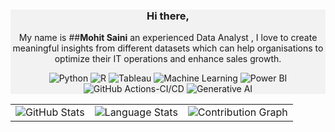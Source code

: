 <div align="center" style="max-width: 800 px; margin: 0 auto; background-color: #f2f2f2; padding: 60 px auto; text-align: center;">

  ### Hi there,

  My name is ##**Mohit Saini** an experienced Data Analyst , I love to create meaningful insights from different datasets which can help organisations to optimize their IT operations and enhance 
  sales growth.

  ![Python](https://img.shields.io/badge/-Python-3776AB?logo=python&logoColor=white&style=flat) ![R](https://img.shields.io/badge/-R-276DC3?logo=r&logoColor=white&style=flat) ![Tableau](https://img.shields.io/badge/-Tableau-E97627?logo=tableau&logoColor=white&style=flat) ![Machine Learning](https://img.shields.io/badge/-Machine%20Learning-FF6F00?style=flat&logoColor=white) ![Power BI](https://img.shields.io/badge/-Power%20BI-F2C811?logo=microsoft-power-bi&logoColor=white&style=flat) ![GitHub Actions-CI/CD](https://img.shields.io/badge/GitHub%20Actions-CI/CD-2088FF?logo=github-actions&logoColor=white&style=flat) ![Generative AI](https://img.shields.io/badge/-Generative%20AI-4E79A7?style=flat&logo=lock&logoColor=white)

</div>




<div style="max-width: 800 px; margin: 20 px auto; text-align: center;">
  <table style="width: 100 %; text-align: center;">
    <tr>
      <td style="width: 33 %;">
        <img src="https://github-readme-stats.vercel.app/api?username=msaini888&show_icons=true&theme=dracula&count_private=true" alt="GitHub Stats">
      </td>
      <td style="width: 33 %;">
        <img src="https://github-readme-stats.vercel.app/api/top-langs/?username=msaini888&layout=compact&langs_count=10&theme=dracula" alt="Language Stats">
      </td>
      <td style="width: 33 %;">
        <img src="https://github-readme-streak-stats.herokuapp.com/?user=msaini888&theme=dark" alt="Contribution Graph">
      </td>
    </tr>
  </table>
</div>
